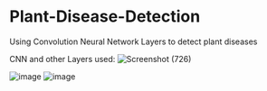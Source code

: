 # Plant-Disease-Detection
Using Convolution Neural Network Layers to detect plant diseases


CNN and other Layers used: 
![Screenshot (726)](https://github.com/user-attachments/assets/9b429acb-99c0-4a57-b042-29e0765e7f64)


![image](https://github.com/user-attachments/assets/1502e677-8529-4a27-8f4a-387eb1a7b4ad)
![image](https://github.com/user-attachments/assets/4e7538f6-4062-45d7-9dc7-4594ed1d09a0)
